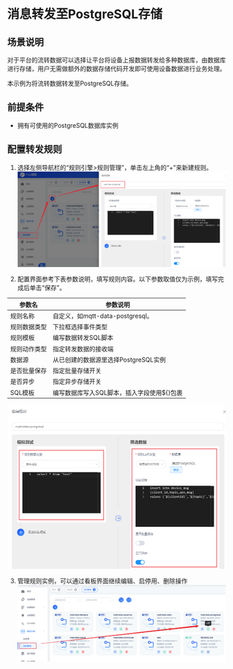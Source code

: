 # 消息转发至PostgreSQL存储

## 场景说明
对于平台的流转数据可以选择让平台将设备上报数据转发给多种数据库，由数据库进行存储，用户无需做额外的数据存储代码开发即可使用设备数据进行业务处理。

本示例为将流转数据转发至PostgreSQL存储。

## 前提条件
- 拥有可使用的PostgreSQL数据库实例

## 配置转发规则
1. 选择左侧导航栏的“规则引擎>规则管理”，单击左上角的“+”来新建规则。
![postgre_rule_1.png](../../../assets/images/gzyq/rule/postgre_rule_1.png)

2. 配置界面参考下表参数说明，填写规则内容。以下参数取值仅为示例，填写完成后单击“保存”。

| **参数名** | **参数说明**                   |
|---------|----------------------------|
| 规则名称    | 自定义，如mqtt-data-postgresql。 |
| 规则数据类型  | 下拉框选择事件类型                  |
| 规则模板    | 编写数据转发SQL脚本                |
| 规则动作类型  | 指定转发数据的接收端              |
| 数据源     | 从已创建的数据源里选择PostgreSQL实例    |
| 是否批量保存  | 指定批量存储开关                   |
| 是否异步    | 指定异步存储开关                   |
| SQL模板   | 编写数据库写入SQL脚本，插入字段使用${}包裹   |
![postgre_rule_2.png](../../../assets/images/gzyq/rule/postgre_rule_2.png)

3. 管理规则实例，可以通过看板界面继续编辑、启停用、删除操作
![postgre_rule_3.png](../../../assets/images/gzyq/rule/postgre_rule_3.png)